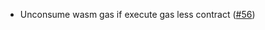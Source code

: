 - Unconsume wasm gas if execute gas less contract
  ([\#56](https://github.com/oraichain/wasmd/pull/56))
